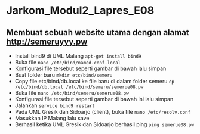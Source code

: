 # Jarkom_Modul2_Lapres_E08

## Membuat sebuah website utama dengan alamat http://semeruyyy.pw
- Install bind9 di UML Malang ```apt-get install bind9```
- Buka file ```nano /etc/bind/named.conf.local```
- Konfigurasi file tersebut seperti gambar di bawah lalu simpan
- Buat folder baru ```mkdir etc/bind/semeru```
- Copy file etc/bind/db.local ke file baru di dalam folder semeru ```cp /etc/bind/db.local /etc/bind/semeru/semerue08.pw```
- Buka file ```nano /etc/bind/semeru/semerue08.pw```
- Konfigurasi file tersebut seperti gambar di bawah ini lalu simpan
- Jalankan ```service bind9 restart```
- Pada UML Gresik dan Sidoarjo (client), buka file ```nano /etc/resolv.conf```
- Masukkan IP Malang lalu save
- Berhasil ketika UML Gresik dan Sidoarjo berhasil ping ```ping semerue08.pw```
